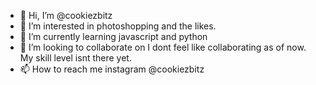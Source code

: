 - 👋 Hi, I’m @cookiezbitz
- 👀 I’m interested in photoshopping and the likes.
- 🌱 I’m currently learning javascript and python
- 💞️ I’m looking to collaborate on I dont feel like collaborating as of now. My skill level isnt there yet.
- 📫 How to reach me instagram @cookiezbitz

<!---
cookiezbitz/cookiezbitz is a ✨ special ✨ repository because its `README.md` (this file) appears on your GitHub profile.
You can click the Preview link to take a look at your changes.
--->

